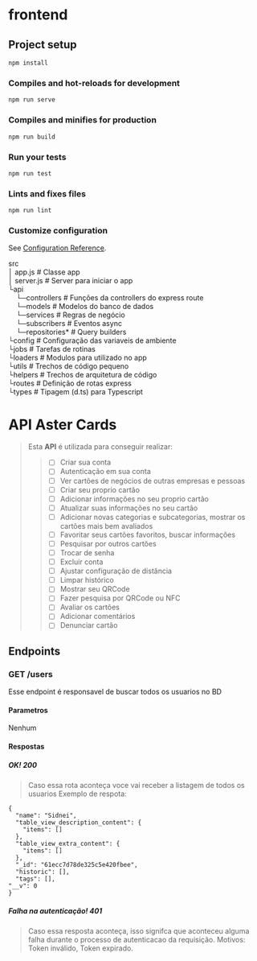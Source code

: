# frontend

## Project setup
```
npm install
```

### Compiles and hot-reloads for development
```
npm run serve
```

### Compiles and minifies for production
```
npm run build
```

### Run your tests
```
npm run test
```

### Lints and fixes files
```
npm run lint
```

### Customize configuration
See [Configuration Reference](https://cli.vuejs.org/config/).

src <br>
│   app.js          # Classe app <br>
│   server.js       # Server para iniciar o app <br>
└api              <br>
&nbsp;&nbsp;&nbsp; └─controllers   # Funções da controllers do express route <br>
&nbsp;&nbsp;&nbsp; └─models        # Modelos do banco de dados <br>
&nbsp;&nbsp;&nbsp; └─services      # Regras de negócio <br>
&nbsp;&nbsp;&nbsp; └─subscribers   # Eventos async  <br>
&nbsp;&nbsp;&nbsp; └─repositories* # Query builders  <br>
└config          # Configuração das variaveis de ambiente <br>
└jobs            # Tarefas de rotinas <br>
└loaders         # Modulos para utilizado no app <br>
└utils           # Trechos de código pequeno <br>
└helpers         # Trechos de arquitetura de código <br>
└routes          # Definição de rotas express <br>
└types           # Tipagem (d.ts) para Typescript <br>

# API Aster Cards

> Esta **API** é utilizada para conseguir realizar: 
>> - [ ] Criar sua conta
>> - [ ] Autenticação em sua conta 
>> - [ ] Ver cartões de negócios de outras empresas e pessoas
>> - [ ] Criar seu proprio cartão 
>> - [ ] Adicionar informações no seu proprio cartão
>> - [ ] Atualizar suas informações no seu cartão
>> - [ ] Adicionar novas categorias e subcategorias, mostrar os cartões mais bem avaliados
>> - [ ] Favoritar seus cartões favoritos, buscar informações
>> - [ ] Pesquisar por outros cartões
>> - [ ] Trocar de senha
>> - [ ] Excluir conta
>> - [ ] Ajustar configuração de distância
>> - [ ] Limpar histórico
>> - [ ] Mostrar seu QRCode
>> - [ ] Fazer pesquisa por QRCode ou NFC
>> - [ ] Avaliar os cartões
>> - [ ] Adicionar comentários
>> - [ ] Denunciar cartão

## Endpoints
### **GET /users**
Esse endpoint é responsavel de buscar todos os usuarios no BD

#### Parametros
Nenhum

#### Respostas
##### OK! 200
> Caso essa rota aconteça voce vai receber a listagem de todos os usuarios
Exemplo de respota:
```
{
  "name": "Sidnei",
  "table_view_description_content": {
    "items": []
  },
  "table_view_extra_content": {
    "items": []
  },
  "_id": "61ecc7d78de325c5e420fbee",
  "historic": [],
  "tags": [],
"__v": 0
}
```

##### Falha na autenticação! 401
> Caso essa resposta aconteça, isso signifca que aconteceu alguma falha durante o processo de autenticacao da requisição.
Motivos: Token inválido, Token expirado.
